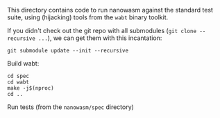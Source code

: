 This directory contains code to run nanowasm against the standard test suite, using (hijacking) tools from the `wabt` binary toolkit.

If you didn't check out the git repo with all submodules (`git clone
--recursive ...`), we can get them with this incantation:

```
git submodule update --init --recursive
```

Build wabt:

```
cd spec
cd wabt
make -j$(nproc)
cd ..
```

Run tests (from the `nanowasm/spec` directory)

```

```
